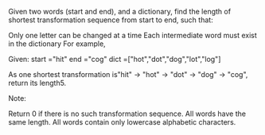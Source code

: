 Given two words (start and end), and a dictionary, find the length of shortest transformation sequence from start to end, such that:

Only one letter can be changed at a time
Each intermediate word must exist in the dictionary
For example,

Given:
start ="hit"
end ="cog"
dict =["hot","dot","dog","lot","log"]

As one shortest transformation is"hit" -> "hot" -> "dot" -> "dog" -> "cog",
return its length5.

Note:

Return 0 if there is no such transformation sequence.
All words have the same length.
All words contain only lowercase alphabetic characters.

